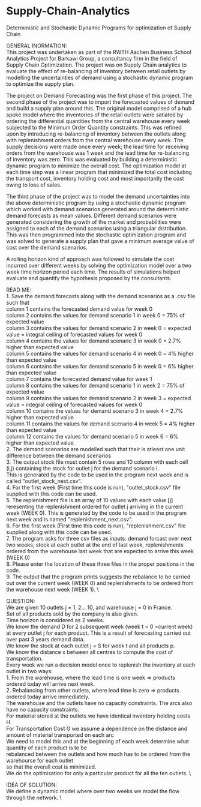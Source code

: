 # Supply-Chain-Analytics 
Deterministic and Stochastic Dynamic Programs for optimization of Supply Chain 

GENERAL INORMATION: \
  This project was undertaken as part of the RWTH Aachen Business School Analytics Project for Barkawi Group, a consultancy firm in the field of Supply Chain Optimization. The project was on Supply Chain analytics to evaluate the effect of re-balancing of inventory between retail outlets by modelling the uncertainties of demand using a stochastic dynamic program to optimize the supply plan. 

  The project on Demand Forecasting was the first phase of this project. The second phase of the project was to import the forecasted values of demand and build a supply plan around this. The original model comprised of a hub spoke model where the inventories of the retail outlets were satiated by ordering the differential quantities from the central warehouse every week subjected to the Minimum Order Quantity constraints. This was refined upon by introducing re-balancing of inventory between the outlets along with replenishment orders from the central warehouse every week. The supply decisions were made once every week; the lead time for receiving orders from the warehouse was 1 week and the lead time for re-balancing of inventory was zero. This was evaluated by building a deterministic dynamic program to minimize the overall cost. The optimization model at each time step was a linear program that minimized the total cost including the transport cost, inventory holding cost and most importantly the cost owing to loss of sales.

  The third phase of the project was to model the demand uncertainties into the above deterministic program by using a stochastic dynamic program which worked with demand scenarios generated around the deterministic demand forecasts as mean values. Different demand scenarios were generated considering the growth of the market and probabilities were assigned to each of the demand scenarios using a triangular distribution. This was then programmed into the stochastic optimization program and was solved to generate a supply plan that gave a minimum average value of cost over the demand scenarios.

  A rolling horizon kind of approach was followed to simulate the cost incurred over different weeks by solving the optimization model over a two week time horizon period each time. The results of simulations helped evaluate and quantify the hypothesis proposed by the consultants.

READ ME: \
    1. Save the demand forecasts along with the demand scenarios as a .csv file such that \
    column 1 contains the forecasted demand value for week 0 \
    column 2 contains the values for demand scenario 1 in week 0 = 75% of expected value \
    column 3 contains the values for demand scenario 2 in week 0 = expected value = integral ceiling of forecasted values for week 0 \
    column 4 contains the values for demand scenario 3 in week 0 = 2.7% higher than expected value \
    column 5 contains the values for demand scenario 4 in week 0 = 4% higher than expected value \
    column 6 contains the values for demand scenario 5 in week 0 = 6% higher than expected value \
    column 7 contains the forecasted demand value for week 1 \
    column 8 contains the values for demand scenario 1 in week 2 = 75% of expected value \
    column 9 contains the values for demand scenario 2 in week 3 = expected value = integral ceiling of forecasted values for week 0 \
    column 10 contains the values for demand scenario 3 in week 4 = 2.7% higher than expected value \
    column 11 contains the values for demand scenario 4 in week 5 = 4% higher than expected value \
    column 12 contains the values for demand scenario 5 in week 6 = 6% higher than expected value \
    2. The demand scenarios are modelled such that their is atleast one unit difference between the demand scenarios \
    3. The output stock file must contain 5 rows and 10 column with each cell (i,j) 
    containing the stock for outlet j for the demand scenario i.  
    This is generated by the code to be used in the program next week and is called "outlet_stock_next.csv". \
    4. For the first week (First time this code is run), "outlet_stock.csv" file supplied with this code can be used. \
    5. The replenishment file is an array of 10 values with each value [j] reresenting the 
    replenishment ordered for outlet j arriving in the current week (WEEK 0). 
    This is generated by the code to be used in the program next week and is named "replenishment_next.csv". \
    6. For the first week (First time this code is run), "replenishment.csv" file supplied along with this code can be used. \
    7. The program asks for three csv files as inputs: demand forcast over next two weeks,
    stock at each outlet at the end of last week, replenishments ordered from the warehouse
    last week that are expected to arrive this week (WEEK 0) \
    8. Please enter the location of these three files in the proper positions in the code. \
    9. The output that the program prints suggests the rebalance to be carried out over
    the current week (WEEK 0) and replenishments to be ordered from the warehouse next week (WEEK 1). \
  
QUESTION: \
    We are given 10 outlets j = 1, 2... 10, and warehouse j = 0 in France. \
    Set of all products sold by the company is also given. \
    Time horizon is considered as 2 weeks. \
    We know the demand D<jt> for 2 subsequent week (week t = 0 =current week)  \
    at every outlet j for each product. This is a result of forecasting carried out over past 3 years demand data. \
    We know the stock at each outlet j = S<jt> for week t and all products p. \
    We know the distance x between all centres to compute the cost of transportation. \
    Every week we run a decision model once to replenish the inventory at each outlet in two ways: \
    1. From the warehouse, where the lead time is one week => products ordered today will arrive next week. \
    2. Rebalancing from other outlets, where lead time is zero => products ordered today arrive immediately. \
    The warehouse and the outlets have no capacity constraints. The arcs also have no capacity constraints. \
    For material stored at the outlets we have identical inventory holding costs H. \
    For Transportation Cost G we assume a dependence on the distance and amount of material transported on each arc \
    We need to model this and at the beginning of each week determine what quantity of each product is to be \
    rebalanced between the outlets and how much has to be ordered from the warehourse for each outlet \
    so that the overall cost is minimized. \
    We do the optimisation for only a particular product for all the ten outlets. \
   
IDEA OF SOLUTION: \
    We define a dynamic model where over two weeks we model the flow through the network. \
